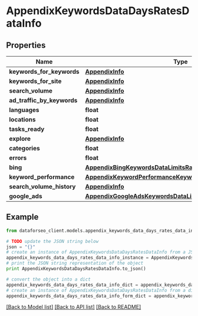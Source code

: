 # AppendixKeywordsDataDaysRatesDataInfo


## Properties

Name | Type | Description | Notes
------------ | ------------- | ------------- | -------------
**keywords_for_keywords** | [**AppendixInfo**](AppendixInfo.md) |  | [optional] 
**keywords_for_site** | [**AppendixInfo**](AppendixInfo.md) |  | [optional] 
**search_volume** | [**AppendixInfo**](AppendixInfo.md) |  | [optional] 
**ad_traffic_by_keywords** | [**AppendixInfo**](AppendixInfo.md) |  | [optional] 
**languages** | **float** |  | [optional] 
**locations** | **float** |  | [optional] 
**tasks_ready** | **float** |  | [optional] 
**explore** | [**AppendixInfo**](AppendixInfo.md) |  | [optional] 
**categories** | **float** |  | [optional] 
**errors** | **float** |  | [optional] 
**bing** | [**AppendixBingKeywordsDataLimitsRatesDataInfo**](AppendixBingKeywordsDataLimitsRatesDataInfo.md) |  | [optional] 
**keyword_performance** | [**AppendixKeywordPerformanceKeywordsDataLimitsRatesDataInfo**](AppendixKeywordPerformanceKeywordsDataLimitsRatesDataInfo.md) |  | [optional] 
**search_volume_history** | [**AppendixInfo**](AppendixInfo.md) |  | [optional] 
**google_ads** | [**AppendixGoogleAdsKeywordsDataLimitsRatesDataInfo**](AppendixGoogleAdsKeywordsDataLimitsRatesDataInfo.md) |  | [optional] 

## Example

```python
from dataforseo_client.models.appendix_keywords_data_days_rates_data_info import AppendixKeywordsDataDaysRatesDataInfo

# TODO update the JSON string below
json = "{}"
# create an instance of AppendixKeywordsDataDaysRatesDataInfo from a JSON string
appendix_keywords_data_days_rates_data_info_instance = AppendixKeywordsDataDaysRatesDataInfo.from_json(json)
# print the JSON string representation of the object
print AppendixKeywordsDataDaysRatesDataInfo.to_json()

# convert the object into a dict
appendix_keywords_data_days_rates_data_info_dict = appendix_keywords_data_days_rates_data_info_instance.to_dict()
# create an instance of AppendixKeywordsDataDaysRatesDataInfo from a dict
appendix_keywords_data_days_rates_data_info_form_dict = appendix_keywords_data_days_rates_data_info.from_dict(appendix_keywords_data_days_rates_data_info_dict)
```
[[Back to Model list]](../README.md#documentation-for-models) [[Back to API list]](../README.md#documentation-for-api-endpoints) [[Back to README]](../README.md)


